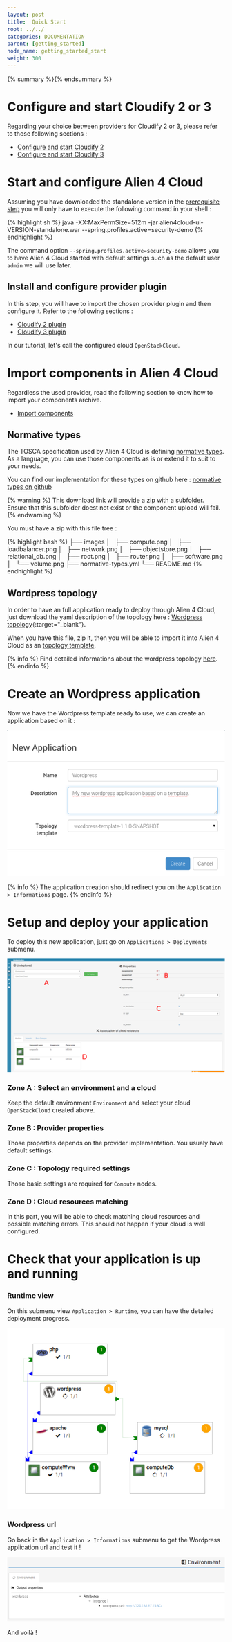 ```yaml
---
layout: post
title:  Quick Start
root: ../../
categories: DOCUMENTATION
parent: [getting_started]
node_name: getting_started_start
weight: 300
---
```


{% summary %}{% endsummary %}

# Configure and start Cloudify 2 or 3

Regarding your choice between providers for Cloudify 2 or 3, please refer to those following sections :

* [Configure and start Cloudify 2](#/documentation/cloudify2_driver/index.html)
* [Configure and start Cloudify 3](#/documentation/cloudify3_driver/index.html)

# Start and configure Alien 4 Cloud

Assuming you have downloaded the standalone version in the [prerequisite step](#/documentation/getting_started/getting_started_prerequisites.html)
you will only have to execute the following command in your shell :

{% highlight sh %}
java -XX:MaxPermSize=512m -jar alien4cloud-ui-VERSION-standalone.war --spring.profiles.active=security-demo
{% endhighlight %}

The command option `--spring.profiles.active=security-demo` allows you to have Alien 4 Cloud
started with default settings such as the default user `admin` we will use later.

## Install and configure provider plugin

In this step, you will have to import the chosen provider plugin and then configure it. Refer to the following sections :

* [Cloudify 2 plugin](#/documentation/cloudify2_driver/install_config.html)
* [Cloudify 3 plugin](#/documentation/cloudify3_driver/install_config.html)

In our tutorial, let's call the configured cloud `OpenStackCloud`.

# Import components in Alien 4 Cloud

Regardless the used provider, read the following section to know how to import your
components archive.

* [Import components](#/documentation/user_guide/components/components_management.html)

## Normative types

The TOSCA specification used by Alien 4 Cloud is defining [normative types](#/documentation/devops_guide/normative_types/tosca_concepts_types_normative.html). As a language, you can use those components as is
or extend it to suit to your needs.

You can find our implementation for these types on github here : [normative types on github](https://github.com/alien4cloud/tosca-normative-types/archive/master.zip)

{% warning %}
This download link will provide a zip with a subfolder. Ensure that this subfolder doest not exist or the
component upload will fail.
{% endwarning %}

You must have a zip with this file tree :

{% highlight bash %}
├── images
│   ├── compute.png
│   ├── loadbalancer.png
│   ├── network.png
│   ├── objectstore.png
│   ├── relational_db.png
│   ├── root.png
│   ├── router.png
│   ├── software.png
│   └── volume.png
├── normative-types.yml
└── README.md
{% endhighlight %}

## Wordpress topology

In order to have an full application ready to deploy through Alien 4 Cloud, just download the yaml description
of the topology here : [Wordpress topology](https://github.com/alien4cloud/samples/blob/master/topology-wordpress/wordpress-template.yml){:target="_blank"}.

When you have this file, zip it, then you will be able to import it into Alien 4 Cloud as
an [topology template](#/documentation/user_guide/topology_management.html).

{% info %}
Find detailed informations about the wordpress topology [here](#/documentation/devops_guide/lamp_stack_tutorial/lamp_stack_application.html).
{% endinfo %}

# Create an Wordpress application

Now we have the Wordpress template ready to use, we can create an application based on it :

![Create a new application](../../images/user_guide/user_guide_topology_template_new_application.png)

{% info %}
The application creation should redirect you on the `Application > Informations` page.
{% endinfo %}

# Setup and deploy your application

To deploy this new application, just go on `Applications > Deployments` submenu.

[![Configure your deployment](../../images/user_guide/user_guide_topology_template_deploy.png)](../../images/user_guide/user_guide_topology_template_deploy.png)

### Zone A : Select an environment and a cloud

Keep the default environment `Environment` and select your cloud `OpenStackCloud` created above.

### Zone B : Provider properties

Those properties depends on the provider implementation. You usualy have default settings.

### Zone C : Topology required settings

Those basic settings are required for `Compute` nodes.

### Zone D : Cloud resources matching

In this part, you will be able to check matching cloud resources and possible
matching errors. This should not happen if your cloud is well configured.

# Check that your application is up and running

### Runtime view

On this submenu view `Application > Runtime`, you can have the detailed deployment
progress.

![Wordpress url](../../images/user_guide/user_guide_topology_template_runtime.png)

### Wordpress url

Go back in the `Application > Informations` submenu to get the Wordpress application url and
test it !

![Wordpress url](../../images/user_guide/user_guide_topology_template_wordpressurl.png)

And voilà !
